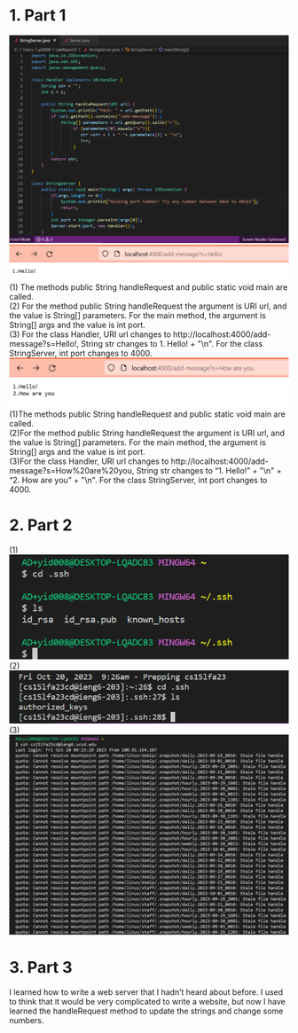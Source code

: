 # 1. Part 1
![Image](Code.png)
<br>![Image](step1.png)
<br>(1) The methods public String handleRequest and public static void main are called.
<br>(2) For the method public String handleRequest the argument is URI url, and the value is String[] parameters. For the main method, the argument is String[] args and the value is int port.
<br>(3) For the class Handler, URI url changes to http://localhost:4000/add-message?s=Hello!, String str changes to 1. Hello! + "\n". For the class StringServer, int port changes to 4000.
<br>![Image](step2.png)
<br>(1)The methods public String handleRequest and public static void main are called.
<br>(2)For the method public String handleRequest the argument is URI url, and the value is String[] parameters. For the main method, the argument is String[] args and the value is int port.
<br>(3)For the class Handler, URI url changes to http://localhost:4000/add-message?s=How%20are%20you, String str changes to “1. Hello!” + "\n" + “2. How are you” +  "\n". For the class StringServer, int port changes to 4000.
# 2. Part 2
(1)
<br>![Image](private.png)
<br>(2)
<br>![Image](public.png)
<br>(3)
<br>![Image](NoPassward.png)
# 3. Part 3
I learned how to write a web server that I hadn’t heard about before. I used to think that it would be very complicated to write a website, but now I have learned the handleRequest method to update the strings and change some numbers.

